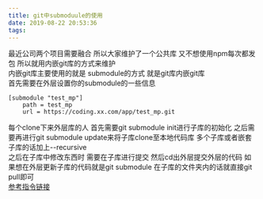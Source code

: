 ```yaml
---
title: git中submoduule的使用
date: 2019-08-22 20:53:36
tags:
---
```

最近公司两个项目需要融合 所以大家维护了一个公共库 又不想使用npm每次都发包 所以就用内嵌git库的方式来维护  
内嵌git库主要使用的就是 submodule的方式 就是git库内嵌git库  
首先需要在外层设置你的submodule的一些信息
```
[submodule "test_mp"]
	path = test_mp
	url = https://coding.xx.com/app/test_mp.git
```
每个clone下来外层库的人 首先需要git submodule init进行子库的初始化 之后需要再进行git submodule update来将子库clone至本地代码库 多个子库或者嵌套子库的话加上--recursive  
之后在子库中修改东西时 需要在子库进行提交 然后cd出外层提交外层的代码 如果想在外层更新子库的代码就是git submodule 在子库的文件夹内的话就直接git pull即可  
[参考指令链接](http://easior.is-programmer.com/posts/42541.html) 
